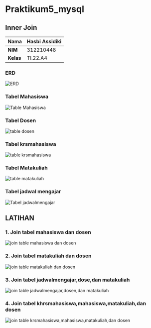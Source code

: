 # Praktikum5_mysql
## Inner Join

| **Nama** | Hasbi Assidiki |
| -------- | --- |
| **NIM** | 312210448 |
| **Kelas** | TI.22.A4 |

### ERD
![ERD](https://github.com/HasbiAssidiki/Praktikum5_mysql/assets/115614317/2317614b-9f4b-4ebe-9d19-17a6ec8cb2ac)  
### Tabel Mahasiswa
![Table Mahasiswa](https://github.com/HasbiAssidiki/Praktikum5_mysql/assets/115614317/ade43c9e-796d-4ba3-a529-f75394f14942)  

### Tabel Dosen
![table dosen](https://github.com/HasbiAssidiki/Praktikum5_mysql/assets/115614317/f43ad973-a766-4a52-a936-a83ee226580a)  

### Tabel krsmahasiswa
![table krsmahasiswa](https://github.com/HasbiAssidiki/Praktikum5_mysql/assets/115614317/f8531c02-8935-4ac9-b7f5-b405e17db20d)  

### Tabel Matakuliah
![table matakuliah](https://github.com/HasbiAssidiki/Praktikum5_mysql/assets/115614317/17d6a662-c9ca-4b68-99bf-5b2ba6400762)  

### Tabel jadwal mengajar
![Tabel jadwalmengajar](https://github.com/HasbiAssidiki/Praktikum5_mysql/assets/115614317/0c9ab153-8e2e-421b-8e29-22252c89700a)  

## LATIHAN
### 1. Join tabel mahasiswa dan dosen
![join table mahasiswa dan dosen](https://github.com/HasbiAssidiki/Praktikum5_mysql/assets/115614317/0bc03428-fce7-43d1-ac3d-55be4fac74f3)  

### 2. Join tabel matakuliah dan dosen
![join table matakuliah dan dosen](https://github.com/HasbiAssidiki/Praktikum5_mysql/assets/115614317/cf1f0131-daef-4019-a28e-30efc5f45884)  

### 3. Join tabel jadwalmengajar,dose,dan matakuliah
![join table jadwalmengajar,dosen,dan matakuliah](https://github.com/HasbiAssidiki/Praktikum5_mysql/assets/115614317/e806c612-94cc-4dcf-a192-936262686f6f)  

### 4. Join tabel khrsmahasiswa,mahasiswa,matakuliah,dan dosen
![join table krsmahasiswa,mahasiswa,matakuliah,dan dosen](https://github.com/HasbiAssidiki/Praktikum5_mysql/assets/115614317/1b2e5ab2-c579-4f4f-b6f2-e8f526220a2b)  
